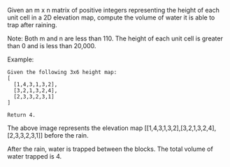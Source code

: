 Given an m x n matrix of positive integers representing the height of each unit cell in a 2D elevation map, compute the volume of water it is able to trap after raining.

Note:
Both m and n are less than 110. The height of each unit cell is greater than 0 and is less than 20,000.

Example:
```
Given the following 3x6 height map:
[
  [1,4,3,1,3,2],
  [3,2,1,3,2,4],
  [2,3,3,2,3,1]
]

Return 4.
```
The above image represents the elevation map [[1,4,3,1,3,2],[3,2,1,3,2,4],[2,3,3,2,3,1]] before the rain.


After the rain, water is trapped between the blocks. The total volume of water trapped is 4.